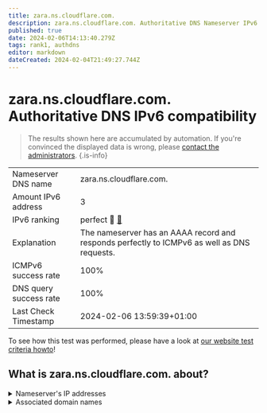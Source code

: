 ```yaml
---
title: zara.ns.cloudflare.com.
description: zara.ns.cloudflare.com. Authoritative DNS Nameserver IPv6 compatibility
published: true
date: 2024-02-06T14:13:40.279Z
tags: rank1, authdns
editor: markdown
dateCreated: 2024-02-04T21:49:27.744Z
---
```


# zara.ns.cloudflare.com. Authoritative DNS IPv6 compatibility

> The results shown here are accumulated by automation. If you're convinced the displayed data is wrong, please [contact the administrators](/howto/chat). 
{.is-info}




|   |   |
| - | - |
| Nameserver DNS name | zara.ns.cloudflare.com.
| Amount IPv6 address | 3
| IPv6 ranking | perfect :1st_place_medal: [🔗](/howto/ranking) |
| Explanation | The nameserver has an AAAA record and responds perfectly to ICMPv6 as well as DNS requests. |
| ICMPv6 success rate | 100%|
| DNS query success rate | 100% |
| Last Check Timestamp | 2024-02-06 13:59:39+01:00 |

To see how this test was performed, please have a look at [our website test criteria howto](/howto/testcriteria/authdns)!


## What is zara.ns.cloudflare.com. about?




<details>
<summary>Nameserver's IP addresses</summary>

2606:4700:50::adf5:3a94

2803:f800:50::6ca2:c094

2a06:98c1:50::ac40:2094

</details>



<details>
<summary>Associated domain names</summary>

www.crunchyroll.com

</details>

